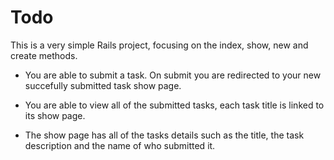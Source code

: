 # Todo 

This is a very simple Rails project, focusing on the index, show, new and create methods.

* You are able to submit a task. On submit you are redirected to your new succefully submitted task show page.

* You are able to view all of the submitted tasks, each task title is linked to its show page.

* The show page has all of the tasks details such as the title, the task description and the name of who submitted it.